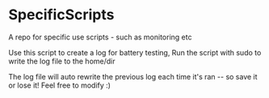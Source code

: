 # SpecificScripts
A repo for specific use scripts - such as monitoring etc


 Use this script to create a log for battery testing,
 Run the script with sudo to write the log file to the home/dir


The log file will auto rewrite the previous log each time it's ran -- so save it or lose it!
Feel free to modify :) 
